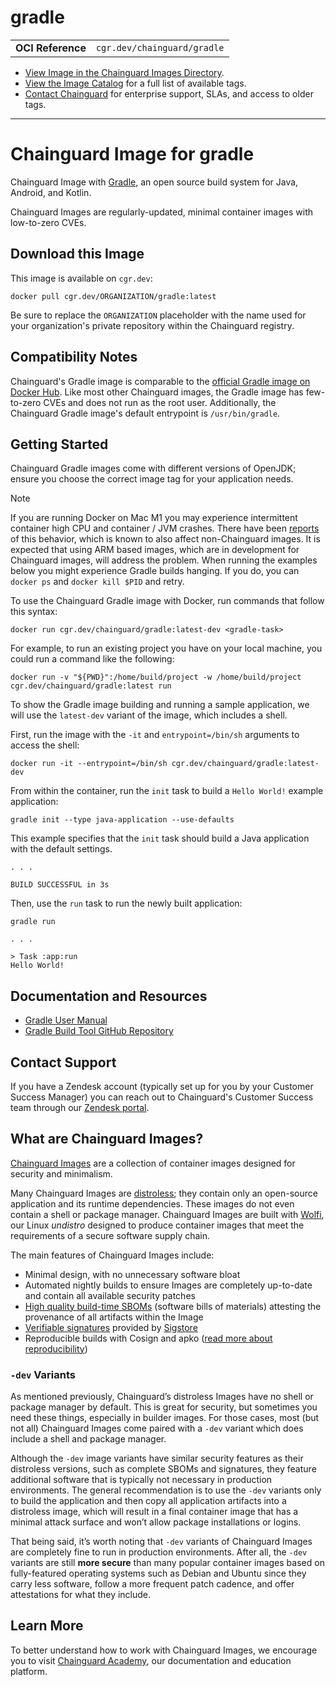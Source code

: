 <!--monopod:start-->
# gradle
| | |
| - | - |
| **OCI Reference** | `cgr.dev/chainguard/gradle` |


* [View Image in the Chainguard Images Directory](https://images.chainguard.dev/directory/image/gradle/overview).
* [View the Image Catalog](https://console.chainguard.dev/images/catalog) for a full list of available tags.
* [Contact Chainguard](https://www.chainguard.dev/chainguard-images) for enterprise support, SLAs, and access to older tags.

---
<!--monopod:end-->

<!--overview:start-->
# Chainguard Image for gradle

Chainguard Image with [Gradle](https://gradle.org/), an open source build system for Java, Android, and Kotlin.

Chainguard Images are regularly-updated, minimal container images with low-to-zero CVEs.
<!--overview:end-->

<!--getting:start-->
## Download this Image
This image is available on `cgr.dev`:

```
docker pull cgr.dev/ORGANIZATION/gradle:latest
```

Be sure to replace the `ORGANIZATION` placeholder with the name used for your organization's private repository within the Chainguard registry.
<!--getting:end-->

<!--body:start-->
## Compatibility Notes

Chainguard's Gradle image is comparable to the [official Gradle image on Docker Hub](https://hub.docker.com/_/gradle). Like most other Chainguard images, the Gradle image has few-to-zero CVEs and does not run as the root user. Additionally, the Chainguard Gradle image's default entrypoint is `/usr/bin/gradle`. 

## Getting Started

Chainguard Gradle images come with different versions of OpenJDK; ensure you choose the correct image tag for your application needs.

> [!NOTE]
> If you are running Docker on Mac M1 you may experience intermittent container high CPU and container / JVM crashes.  There have been [reports](https://github.com/metanorma/metanorma-docker/issues/126) of this behavior, which is known to also affect non-Chainguard images. It is expected that using ARM based images, which are in development for Chainguard images, will address the problem.  When running the examples below you might experience Gradle builds hanging.  If you do, you can `docker ps` and `docker kill $PID` and retry.

To use the Chainguard Gradle image with Docker, run commands that follow this syntax:

```shell
docker run cgr.dev/chainguard/gradle:latest-dev <gradle-task>
```

For example, to run an existing project you have on your local machine, you could run a command like the following:

```shell
docker run -v "${PWD}":/home/build/project -w /home/build/project cgr.dev/chainguard/gradle:latest run
```

To show the Gradle image building and running a sample application, we will use the `latest-dev` variant of the image, which includes a shell.

First, run the image with the `-it` and `entrypoint=/bin/sh` arguments to access the shell:

```shell
docker run -it --entrypoint=/bin/sh cgr.dev/chainguard/gradle:latest-dev
```

From within the container, run the `init` task to build a `Hello World!` example application:

```
gradle init --type java-application --use-defaults
```

This example specifies that the `init` task should build a Java application with the default settings.

```
. . .

BUILD SUCCESSFUL in 3s
```

Then, use the `run` task to run the newly built application:

```
gradle run
```
```
. . .

> Task :app:run
Hello World!
```


## Documentation and Resources

* [Gradle User Manual](https://docs.gradle.org/current/userguide/userguide.html)
* [Gradle Build Tool GitHub Repository](https://github.com/gradle/gradle)
<!--body:end-->

## Contact Support

If you have a Zendesk account (typically set up for you by your Customer Success Manager) you can reach out to Chainguard's Customer Success team through our [Zendesk portal](https://support.chainguard.dev/hc/en-us).

## What are Chainguard Images?

[Chainguard Images](https://www.chainguard.dev/chainguard-images?utm_source=readmes) are a collection of container images designed for security and minimalism.

Many Chainguard Images are [distroless](https://edu.chainguard.dev/chainguard/chainguard-images/getting-started-distroless/); they contain only an open-source application and its runtime dependencies. These images do not even contain a shell or package manager. Chainguard Images are built with [Wolfi](https://edu.chainguard.dev/open-source/wolfi/overview), our Linux _undistro_ designed to produce container images that meet the requirements of a secure software supply chain.

The main features of Chainguard Images include:

* Minimal design, with no unnecessary software bloat
* Automated nightly builds to ensure Images are completely up-to-date and contain all available security patches
* [High quality build-time SBOMs](https://edu.chainguard.dev/chainguard/chainguard-images/working-with-images/retrieve-image-sboms/) (software bills of materials) attesting the provenance of all artifacts within the Image
* [Verifiable signatures](https://edu.chainguard.dev/chainguard/chainguard-images/working-with-images/retrieve-image-sboms/) provided by [Sigstore](https://edu.chainguard.dev/open-source/sigstore/cosign/an-introduction-to-cosign/)
* Reproducible builds with Cosign and apko ([read more about reproducibility](https://www.chainguard.dev/unchained/reproducing-chainguards-reproducible-image-builds))

### `-dev` Variants

As mentioned previously, Chainguard’s distroless Images have no shell or package manager by default. This is great for security, but sometimes you need these things, especially in builder images. For those cases, most (but not all) Chainguard Images come paired with a `-dev` variant which does include a shell and package manager.

Although the `-dev` image variants have similar security features as their distroless versions, such as complete SBOMs and signatures, they feature additional software that is typically not necessary in production environments. The general recommendation is to use the `-dev` variants only to build the application and then copy all application artifacts into a distroless image, which will result in a final container image that has a minimal attack surface and won’t allow package installations or logins.

That being said, it’s worth noting that `-dev` variants of Chainguard Images are completely fine to run in production environments. After all, the `-dev` variants are still **more secure** than many popular container images based on fully-featured operating systems such as Debian and Ubuntu since they carry less software, follow a more frequent patch cadence, and offer attestations for what they include.

## Learn More

To better understand how to work with Chainguard Images, we encourage you to visit [Chainguard Academy](https://edu.chainguard.dev/), our documentation and education platform.